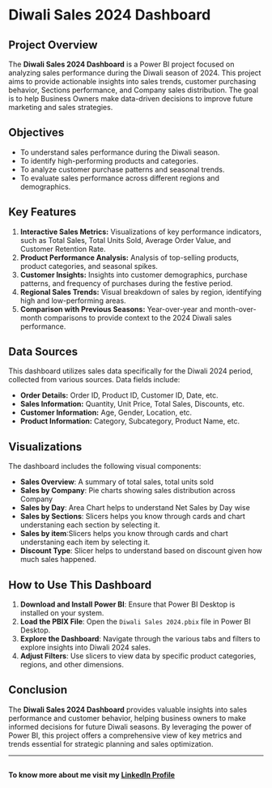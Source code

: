 # Diwali Sales 2024 Dashboard

## Project Overview

The **Diwali Sales 2024 Dashboard** is a Power BI project focused on analyzing sales performance during the Diwali season of 2024. This project aims to provide actionable insights into sales trends, customer purchasing behavior, Sections performance, and Company sales distribution. The goal is to help Business Owners make data-driven decisions to improve future marketing and sales strategies.

## Objectives

- To understand sales performance during the Diwali season.
- To identify high-performing products and categories.
- To analyze customer purchase patterns and seasonal trends.
- To evaluate sales performance across different regions and demographics.

## Key Features

1. **Interactive Sales Metrics:** Visualizations of key performance indicators, such as Total Sales, Total Units Sold, Average Order Value, and Customer Retention Rate.
2. **Product Performance Analysis:** Analysis of top-selling products, product categories, and seasonal spikes.
3. **Customer Insights:** Insights into customer demographics, purchase patterns, and frequency of purchases during the festive period.
4. **Regional Sales Trends:** Visual breakdown of sales by region, identifying high and low-performing areas.
5. **Comparison with Previous Seasons:** Year-over-year and month-over-month comparisons to provide context to the 2024 Diwali sales performance.

## Data Sources

This dashboard utilizes sales data specifically for the Diwali 2024 period, collected from various sources. Data fields include:
- **Order Details:** Order ID, Product ID, Customer ID, Date, etc.
- **Sales Information:** Quantity, Unit Price, Total Sales, Discounts, etc.
- **Customer Information:** Age, Gender, Location, etc.
- **Product Information:** Category, Subcategory, Product Name, etc.

## Visualizations

The dashboard includes the following visual components:
- **Sales Overview**: A summary of total sales, total units sold
- **Sales by Company**: Pie charts showing sales distribution across Company
- **Sales by Day**: Area Chart helps to understand Net Sales by Day wise
- **Sales by Sections**: Slicers helps you know through cards and chart understaning each section by selecting it.
- **Sales by item**:Slicers helps you know through cards and chart understaning each item by selecting it.
- **Discount Type**: Slicer helps to understand based on discount given how much sales happened.

## How to Use This Dashboard

1. **Download and Install Power BI**: Ensure that Power BI Desktop is installed on your system.
2. **Load the PBIX File**: Open the `Diwali Sales 2024.pbix` file in Power BI Desktop.
3. **Explore the Dashboard**: Navigate through the various tabs and filters to explore insights into Diwali 2024 sales.
4. **Adjust Filters**: Use slicers to view data by specific product categories, regions, and other dimensions.


## Conclusion

The **Diwali Sales 2024 Dashboard** provides valuable insights into sales performance and customer behavior, helping business owners to make informed decisions for future Diwali seasons. By leveraging the power of Power BI, this project offers a comprehensive view of key metrics and trends essential for strategic planning and sales optimization.

---

## 
**To know more about me visit my [LinkedIn Profile](https://www.linkedin.com/in/mubassirmk264)**
